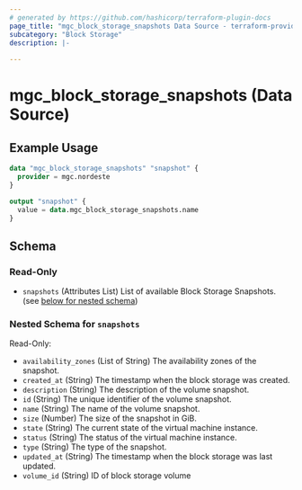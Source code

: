 ```yaml
---
# generated by https://github.com/hashicorp/terraform-plugin-docs
page_title: "mgc_block_storage_snapshots Data Source - terraform-provider-mgc"
subcategory: "Block Storage"
description: |-
  
---
```


# mgc_block_storage_snapshots (Data Source)



## Example Usage

```terraform
data "mgc_block_storage_snapshots" "snapshot" {
  provider = mgc.nordeste
}

output "snapshot" {
  value = data.mgc_block_storage_snapshots.name
}
```

<!-- schema generated by tfplugindocs -->
## Schema

### Read-Only

- `snapshots` (Attributes List) List of available Block Storage Snapshots. (see [below for nested schema](#nestedatt--snapshots))

<a id="nestedatt--snapshots"></a>
### Nested Schema for `snapshots`

Read-Only:

- `availability_zones` (List of String) The availability zones of the snapshot.
- `created_at` (String) The timestamp when the block storage was created.
- `description` (String) The description of the volume snapshot.
- `id` (String) The unique identifier of the volume snapshot.
- `name` (String) The name of the volume snapshot.
- `size` (Number) The size of the snapshot in GiB.
- `state` (String) The current state of the virtual machine instance.
- `status` (String) The status of the virtual machine instance.
- `type` (String) The type of the snapshot.
- `updated_at` (String) The timestamp when the block storage was last updated.
- `volume_id` (String) ID of block storage volume
